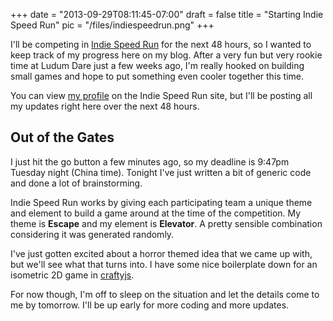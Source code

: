 
+++
date = "2013-09-29T08:11:45-07:00"
draft = false
title = "Starting Indie Speed Run"
pic = "/files/indiespeedrun.png"
+++

<p>I'll be competing in <a href="http://www.indiespeedrun.com">Indie Speed Run</a> for the next 48 hours, so I wanted to keep track of my progress here on my blog.  After a very fun but very rookie time at Ludum Dare just a few weeks ago, I'm really hooked on building small games and hope to put something even cooler together this time.</p>

<p>You can view <a href="http://www.indiespeedrun.com/profile/justinmc">my profile</a> on the Indie Speed Run site, but I'll be posting all my updates right here over the next 48 hours.</p>

<h2 id="outofthegates">Out of the Gates</h2>

<p>I just hit the go button a few minutes ago, so my deadline is 9:47pm Tuesday night (China time).  Tonight I've just written a bit of generic code and done a lot of brainstorming.</p>

<p>Indie Speed Run works by giving each participating team a unique theme and element to build a game around at the time of the competition.  My theme is <b>Escape</b> and my element is <b>Elevator</b>.  A pretty sensible combination considering it was generated randomly.</p>

<p>I've just gotten excited about a horror themed idea that we came up with, but we'll see what that turns into.  I have some nice boilerplate down for an isometric 2D game in <a href="http://craftyjs.com">craftyjs</a>.</p>

<p>For now though, I'm off to sleep on the situation and let the details come to me by tomorrow.  I'll be up early for more coding and more updates.</p>